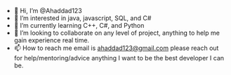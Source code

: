 - 👋 Hi, I’m @Ahaddad123
- 👀 I’m interested in java, javascript, SQL, and C#
- 🌱 I’m currently learning C++, C#, and Python
- 💞️ I’m looking to collaborate on any level of project, anything to help me gain experience real time.
- 📫 How to reach me email is ahaddad123@gmail.com please reach out for help/mentoring/advice anything I want to be the best developer I can be.

